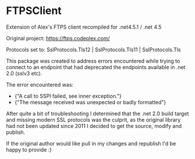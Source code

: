 # FTPSClient
Extension of Alex's FTPS client recompiled for .net4.5.1 / .net 4.5

Original project: https://ftps.codeplex.com/

Protocols set to:
SslProtocols.Tls12 | SslProtocols.Tls11 | SslProtocols.Tls


This package was created to address errors encountered while trying to connect to an endpoint that had deprecated the endpoints available in .net 2.0 (sslv3 etc).

The error encountered was: 
* {"A call to SSPI failed, see inner exception."}
* {"The message received was unexpected or badly formatted"}
 
After quite a bit of troubleshooting I determined that the .net 2.0 build target and missing modern SSL protocols was the culprit, as the original library had not been updated since 2011 I decided to get the source, modify and publish.

If the original author would like pull in my changes and republish I'd be happy to provide :)

